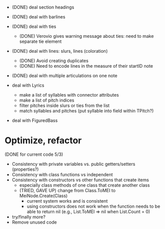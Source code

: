 - (DONE) deal section headings
- (DONE) deal with barlines
- (DONE) deal with ties
    - (DONE) Verovio gives warning message about ties: need to make separate tie element
- (DONE) deal with lines:  slurs, lines (coloration) 
    - (DONE) Avoid creating duplicates
    - (DONE) Need to encode lines in the measure of their startID note
- (DONE) deal with multiple articulations on one note

- deal with Lyrics
    - make a list of syllables with connector attributes
    - make a list of pitch indices
    - filter pitches inside slurs or ties from the list
    - match syllables and pitches (put syllable into field within TPitch?)
- deal with FiguredBass

# Optimize, refactor

(DONE for current code 5/3)

- Consistency with private variables vs. public getters/setters (properties?)
- Consistency with class functions vs independent
- Consistency with constructors vs other functions that create items
    - especially class methods of one class that create another class
    - (TRIED, GAVE UP) change from Class.ToMEI to MeiNode.Create(Class)
        - current system works and is consistent
        - using constructors does not work when the function needs to be able
          to return nil (e.g., List.ToMEI => nil when List.Count = 0)
- try/finally more?
- Remove unused code

